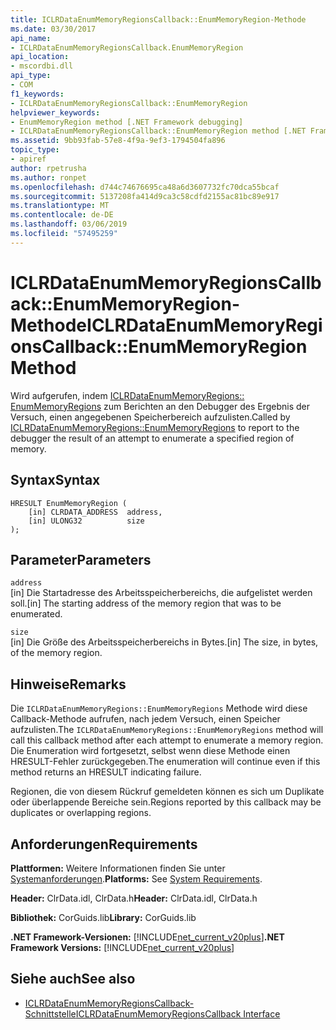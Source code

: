 ```yaml
---
title: ICLRDataEnumMemoryRegionsCallback::EnumMemoryRegion-Methode
ms.date: 03/30/2017
api_name:
- ICLRDataEnumMemoryRegionsCallback.EnumMemoryRegion
api_location:
- mscordbi.dll
api_type:
- COM
f1_keywords:
- ICLRDataEnumMemoryRegionsCallback::EnumMemoryRegion
helpviewer_keywords:
- EnumMemoryRegion method [.NET Framework debugging]
- ICLRDataEnumMemoryRegionsCallback::EnumMemoryRegion method [.NET Framework debugging]
ms.assetid: 9bb93fab-57e8-4f9a-9ef3-1794504fa896
topic_type:
- apiref
author: rpetrusha
ms.author: ronpet
ms.openlocfilehash: d744c74676695ca48a6d3607732fc70dca55bcaf
ms.sourcegitcommit: 5137208fa414d9ca3c58cdfd2155ac81bc89e917
ms.translationtype: MT
ms.contentlocale: de-DE
ms.lasthandoff: 03/06/2019
ms.locfileid: "57495259"
---
```

# <a name="iclrdataenummemoryregionscallbackenummemoryregion-method"></a><span data-ttu-id="ebb4c-102">ICLRDataEnumMemoryRegionsCallback::EnumMemoryRegion-Methode</span><span class="sxs-lookup"><span data-stu-id="ebb4c-102">ICLRDataEnumMemoryRegionsCallback::EnumMemoryRegion Method</span></span>
<span data-ttu-id="ebb4c-103">Wird aufgerufen, indem [ICLRDataEnumMemoryRegions:: EnumMemoryRegions](../../../../docs/framework/unmanaged-api/debugging/iclrdataenummemoryregions-enummemoryregions-method.md) zum Berichten an den Debugger des Ergebnis der Versuch, einen angegebenen Speicherbereich aufzulisten.</span><span class="sxs-lookup"><span data-stu-id="ebb4c-103">Called by [ICLRDataEnumMemoryRegions::EnumMemoryRegions](../../../../docs/framework/unmanaged-api/debugging/iclrdataenummemoryregions-enummemoryregions-method.md) to report to the debugger the result of an attempt to enumerate a specified region of memory.</span></span>  
  
## <a name="syntax"></a><span data-ttu-id="ebb4c-104">Syntax</span><span class="sxs-lookup"><span data-stu-id="ebb4c-104">Syntax</span></span>  
  
```  
HRESULT EnumMemoryRegion (  
    [in] CLRDATA_ADDRESS  address,  
    [in] ULONG32          size  
);  
```  
  
## <a name="parameters"></a><span data-ttu-id="ebb4c-105">Parameter</span><span class="sxs-lookup"><span data-stu-id="ebb4c-105">Parameters</span></span>  
 `address`  
 <span data-ttu-id="ebb4c-106">[in] Die Startadresse des Arbeitsspeicherbereichs, die aufgelistet werden soll.</span><span class="sxs-lookup"><span data-stu-id="ebb4c-106">[in] The starting address of the memory region that was to be enumerated.</span></span>  
  
 `size`  
 <span data-ttu-id="ebb4c-107">[in] Die Größe des Arbeitsspeicherbereichs in Bytes.</span><span class="sxs-lookup"><span data-stu-id="ebb4c-107">[in] The size, in bytes, of the memory region.</span></span>  
  
## <a name="remarks"></a><span data-ttu-id="ebb4c-108">Hinweise</span><span class="sxs-lookup"><span data-stu-id="ebb4c-108">Remarks</span></span>  
 <span data-ttu-id="ebb4c-109">Die `ICLRDataEnumMemoryRegions::EnumMemoryRegions` Methode wird diese Callback-Methode aufrufen, nach jedem Versuch, einen Speicher aufzulisten.</span><span class="sxs-lookup"><span data-stu-id="ebb4c-109">The `ICLRDataEnumMemoryRegions::EnumMemoryRegions` method will call this callback method after each attempt to enumerate a memory region.</span></span> <span data-ttu-id="ebb4c-110">Die Enumeration wird fortgesetzt, selbst wenn diese Methode einen HRESULT-Fehler zurückgegeben.</span><span class="sxs-lookup"><span data-stu-id="ebb4c-110">The enumeration will continue even if this method returns an HRESULT indicating failure.</span></span>  
  
 <span data-ttu-id="ebb4c-111">Regionen, die von diesem Rückruf gemeldeten können es sich um Duplikate oder überlappende Bereiche sein.</span><span class="sxs-lookup"><span data-stu-id="ebb4c-111">Regions reported by this callback may be duplicates or overlapping regions.</span></span>  
  
## <a name="requirements"></a><span data-ttu-id="ebb4c-112">Anforderungen</span><span class="sxs-lookup"><span data-stu-id="ebb4c-112">Requirements</span></span>  
 <span data-ttu-id="ebb4c-113">**Plattformen:** Weitere Informationen finden Sie unter [Systemanforderungen](../../../../docs/framework/get-started/system-requirements.md).</span><span class="sxs-lookup"><span data-stu-id="ebb4c-113">**Platforms:** See [System Requirements](../../../../docs/framework/get-started/system-requirements.md).</span></span>  
  
 <span data-ttu-id="ebb4c-114">**Header:** ClrData.idl, ClrData.h</span><span class="sxs-lookup"><span data-stu-id="ebb4c-114">**Header:** ClrData.idl, ClrData.h</span></span>  
  
 <span data-ttu-id="ebb4c-115">**Bibliothek:** CorGuids.lib</span><span class="sxs-lookup"><span data-stu-id="ebb4c-115">**Library:** CorGuids.lib</span></span>  
  
 <span data-ttu-id="ebb4c-116">**.NET Framework-Versionen:** [!INCLUDE[net_current_v20plus](../../../../includes/net-current-v20plus-md.md)]</span><span class="sxs-lookup"><span data-stu-id="ebb4c-116">**.NET Framework Versions:** [!INCLUDE[net_current_v20plus](../../../../includes/net-current-v20plus-md.md)]</span></span>  
  
## <a name="see-also"></a><span data-ttu-id="ebb4c-117">Siehe auch</span><span class="sxs-lookup"><span data-stu-id="ebb4c-117">See also</span></span>
- [<span data-ttu-id="ebb4c-118">ICLRDataEnumMemoryRegionsCallback-Schnittstelle</span><span class="sxs-lookup"><span data-stu-id="ebb4c-118">ICLRDataEnumMemoryRegionsCallback Interface</span></span>](../../../../docs/framework/unmanaged-api/debugging/iclrdataenummemoryregionscallback-interface.md)
